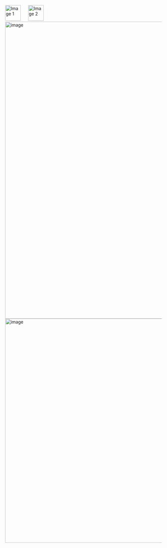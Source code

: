 <div>
  <img src="https://icons.veryicon.com/png/o/business/vscode-program-item-icon/typescript-def.png" alt="Image 1" width="50" style="margin-right: 20px;">
  <img src="https://static-00.iconduck.com/assets.00/nestjs-icon-512x510-9nvpcyc3.png" width="50" alt="Image 2">
</div>


<img width="951" alt="image" src="https://github.com/Olivares1234/emmc_monorepo/assets/83743108/1c31e579-2ebe-41c7-9ad9-15efcd8f660e">


<img width="718" alt="image" src="https://github.com/Olivares1234/emmc_monorepo/assets/83743108/12c1436b-a0d2-4fa7-a6ea-0cdd99dffbfd">
